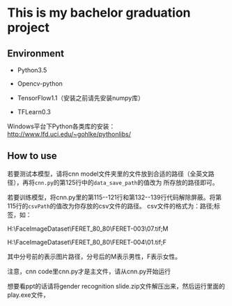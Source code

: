 # This is my bachelor graduation project

## Environment

- Python3.5

- Opencv-python

- TensorFlow1.1（安装之前请先安装numpy库）

- TFLearn0.3

Windows平台下Python各类库的安装：http://www.lfd.uci.edu/~gohlke/pythonlibs/

## How to use

若要测试本模型，请将cnn model文件夹里的文件放到合适的路径（全英文路径），再将```cnn.py```的第125行中的```data_save_path```的值改为
所存放的路径即可。

若要训练模型，将cnn.py里的第115--121行和第132--139行代码解除屏蔽。将第115行的```csvPath```的值改为你存放的csv文件的路径。
csv文件的格式为：路径;标签，如：

  H:\FaceImageDataset\FERET_80_80\FERET-003\07.tif;M

  H:\FaceImageDataset\FERET_80_80\FERET-004\01.tif;F

  其中分号前的表示图片路径，分号后的M表示男性，F表示女性。

注意，cnn code里cnn.py才是主文件，请从cnn.py开始运行

想要看ppt的话请将gender recognition slide.zip文件解压出来，然后运行里面的play.exe文件，
